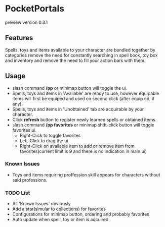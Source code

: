 # PocketPortals
preview version 0.3.1

## Features
Spells, toys and items available to your character are bundled together by categories remove the need for constantly searching in spell book, toy box and inventory and remove the need to fill your action bars with them.

## Usage
* slash command **/pp** or minimap button will toggle the ui.
* Spells, toys and items in 'Available' are ready to use, however equipable items will first be equiped and used on second click (after equip cd, if any).
* Spells, toys and items in 'Unobtained' tab are acquirable by your character.
* Click **refresh** button to register newly learned spells or obtained items.
* slash command **/pp favorites** or minimap shift-click button will toggle favorites ui.
    * Right-Click to toggle favorites
    * Left-Click to drag the ui
    * Right-Click on available item to add or remove item from favorites(current limit is 9 and there is no indication in main ui)

### Known Issues
* Toys and items requiring proffession skill appears for characters without said professions.

### TODO List
* All 'Known Issues' obviously
* Add a star(simular to collections) for favorites
* Configurations for minimap button, ordering and probably favorites
* Auto update when spell, toy or item is aqcuired
